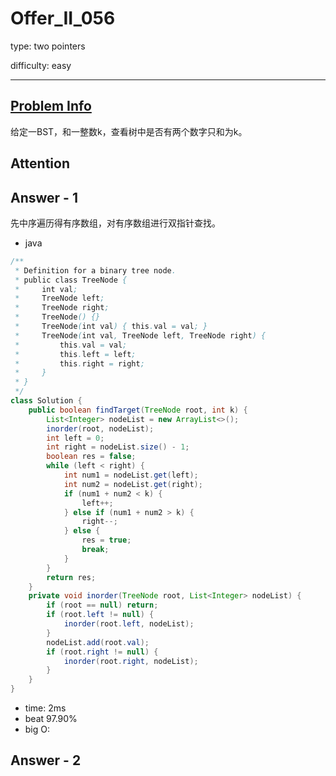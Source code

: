 
# Offer_II_056
type: two pointers

difficulty: easy

---

## [Problem Info][problem_link]
给定一BST，和一整数k，查看树中是否有两个数字只和为k。

## Attention

## Answer - 1
先中序遍历得有序数组，对有序数组进行双指针查找。

- java

```java
/**
 * Definition for a binary tree node.
 * public class TreeNode {
 *     int val;
 *     TreeNode left;
 *     TreeNode right;
 *     TreeNode() {}
 *     TreeNode(int val) { this.val = val; }
 *     TreeNode(int val, TreeNode left, TreeNode right) {
 *         this.val = val;
 *         this.left = left;
 *         this.right = right;
 *     }
 * }
 */
class Solution {
    public boolean findTarget(TreeNode root, int k) {
        List<Integer> nodeList = new ArrayList<>();
        inorder(root, nodeList);
        int left = 0;
        int right = nodeList.size() - 1;
        boolean res = false;
        while (left < right) {
            int num1 = nodeList.get(left);
            int num2 = nodeList.get(right);
            if (num1 + num2 < k) {
                left++;
            } else if (num1 + num2 > k) {
                right--;
            } else {
                res = true;
                break;
            }
        }
        return res;
    }
    private void inorder(TreeNode root, List<Integer> nodeList) {
        if (root == null) return;
        if (root.left != null) {
            inorder(root.left, nodeList);
        }
        nodeList.add(root.val);
        if (root.right != null) {
            inorder(root.right, nodeList);
        }
    }
}
```
- time: 2ms
- beat 97.90%
- big O:

## Answer - 2

[problem_link]: https://leetcode-cn.com/problems/opLdQZ/

